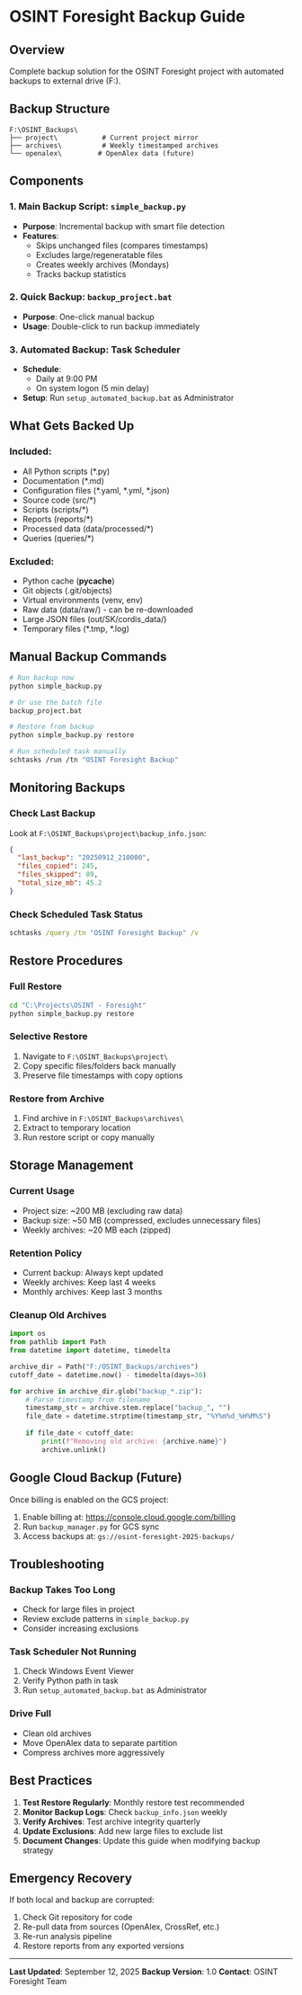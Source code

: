 # OSINT Foresight Backup Guide

## Overview
Complete backup solution for the OSINT Foresight project with automated backups to external drive (F:).

## Backup Structure

```
F:\OSINT_Backups\
├── project\           # Current project mirror
├── archives\          # Weekly timestamped archives
└── openalex\         # OpenAlex data (future)
```

## Components

### 1. Main Backup Script: `simple_backup.py`
- **Purpose**: Incremental backup with smart file detection
- **Features**:
  - Skips unchanged files (compares timestamps)
  - Excludes large/regeneratable files
  - Creates weekly archives (Mondays)
  - Tracks backup statistics

### 2. Quick Backup: `backup_project.bat`
- **Purpose**: One-click manual backup
- **Usage**: Double-click to run backup immediately

### 3. Automated Backup: Task Scheduler
- **Schedule**: 
  - Daily at 9:00 PM
  - On system logon (5 min delay)
- **Setup**: Run `setup_automated_backup.bat` as Administrator

## What Gets Backed Up

### Included:
- All Python scripts (*.py)
- Documentation (*.md)
- Configuration files (*.yaml, *.yml, *.json)
- Source code (src/*)
- Scripts (scripts/*)
- Reports (reports/*)
- Processed data (data/processed/*)
- Queries (queries/*)

### Excluded:
- Python cache (__pycache__)
- Git objects (.git/objects)
- Virtual environments (venv, env)
- Raw data (data/raw/) - can be re-downloaded
- Large JSON files (out/SK/cordis_data/)
- Temporary files (*.tmp, *.log)

## Manual Backup Commands

```bash
# Run backup now
python simple_backup.py

# Or use the batch file
backup_project.bat

# Restore from backup
python simple_backup.py restore

# Run scheduled task manually
schtasks /run /tn "OSINT Foresight Backup"
```

## Monitoring Backups

### Check Last Backup
Look at `F:\OSINT_Backups\project\backup_info.json`:
```json
{
  "last_backup": "20250912_210000",
  "files_copied": 245,
  "files_skipped": 89,
  "total_size_mb": 45.2
}
```

### Check Scheduled Task Status
```cmd
schtasks /query /tn "OSINT Foresight Backup" /v
```

## Restore Procedures

### Full Restore
```bash
cd "C:\Projects\OSINT - Foresight"
python simple_backup.py restore
```

### Selective Restore
1. Navigate to `F:\OSINT_Backups\project\`
2. Copy specific files/folders back manually
3. Preserve file timestamps with copy options

### Restore from Archive
1. Find archive in `F:\OSINT_Backups\archives\`
2. Extract to temporary location
3. Run restore script or copy manually

## Storage Management

### Current Usage
- Project size: ~200 MB (excluding raw data)
- Backup size: ~50 MB (compressed, excludes unnecessary files)
- Weekly archives: ~20 MB each (zipped)

### Retention Policy
- Current backup: Always kept updated
- Weekly archives: Keep last 4 weeks
- Monthly archives: Keep last 3 months

### Cleanup Old Archives
```python
import os
from pathlib import Path
from datetime import datetime, timedelta

archive_dir = Path("F:/OSINT_Backups/archives")
cutoff_date = datetime.now() - timedelta(days=30)

for archive in archive_dir.glob("backup_*.zip"):
    # Parse timestamp from filename
    timestamp_str = archive.stem.replace("backup_", "")
    file_date = datetime.strptime(timestamp_str, "%Y%m%d_%H%M%S")
    
    if file_date < cutoff_date:
        print(f"Removing old archive: {archive.name}")
        archive.unlink()
```

## Google Cloud Backup (Future)

Once billing is enabled on the GCS project:

1. Enable billing at: https://console.cloud.google.com/billing
2. Run `backup_manager.py` for GCS sync
3. Access backups at: `gs://osint-foresight-2025-backups/`

## Troubleshooting

### Backup Takes Too Long
- Check for large files in project
- Review exclude patterns in `simple_backup.py`
- Consider increasing exclusions

### Task Scheduler Not Running
1. Check Windows Event Viewer
2. Verify Python path in task
3. Run `setup_automated_backup.bat` as Administrator

### Drive Full
- Clean old archives
- Move OpenAlex data to separate partition
- Compress archives more aggressively

## Best Practices

1. **Test Restore Regularly**: Monthly restore test recommended
2. **Monitor Backup Logs**: Check `backup_info.json` weekly
3. **Verify Archives**: Test archive integrity quarterly
4. **Update Exclusions**: Add new large files to exclude list
5. **Document Changes**: Update this guide when modifying backup strategy

## Emergency Recovery

If both local and backup are corrupted:
1. Check Git repository for code
2. Re-pull data from sources (OpenAlex, CrossRef, etc.)
3. Re-run analysis pipeline
4. Restore reports from any exported versions

---

**Last Updated**: September 12, 2025
**Backup Version**: 1.0
**Contact**: OSINT Foresight Team